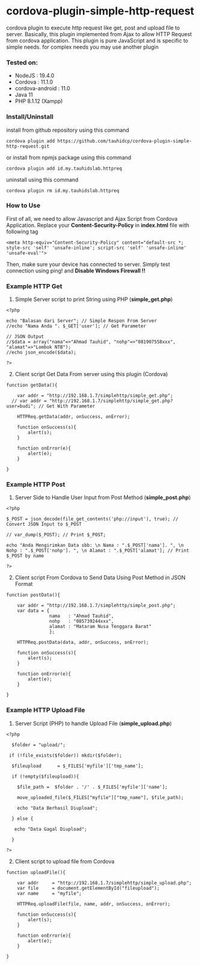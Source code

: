# cordova-plugin-simple-http-request

cordova plugin to execute http request like get, post and upload file to server. Basically, this plugin implemented from Ajax to allow HTTP Request from cordova application. This plugin is pure JavaScript and is specific to simple needs. for complex needs you may use another plugin

### Tested on:

- NodeJS  	      : 19.4.0
- Cordova 	      : 11.1.0
- cordova-android : 11.0 
- Java 11 
- PHP 8.1.12 (Xampp) 


### Install/Uninstall

install from github repository using this command
```
cordova plugin add https://github.com/tauhidcp/cordova-plugin-simple-http-request.git
```
or install from npmjs package using this command 
```
cordova plugin add id.my.tauhidslab.httpreq
```

uninstall using this command
```
cordova plugin rm id.my.tauhidslab.httpreq
```


### How to Use

First of all, we need to allow Javascript and Ajax Script from Cordova Application. Replace your **Content-Security-Policy** in **index.html** file with following tag

```
<meta http-equiv="Content-Security-Policy" content="default-src *; style-src 'self' 'unsafe-inline'; script-src 'self' 'unsafe-inline' 'unsafe-eval'">
```

Then, make sure your device has connected to server. Simply test connection using ping! and **Disable Windows Firewall !!**


### Example HTTP Get 

1. Simple Server script to print String using PHP (**simple_get.php**)

```
<?php

echo "Balasan dari Server"; // Simple Respon From Server
//echo "Nama Anda ". $_GET['user']; // Get Parameter

// JSON Output
//$data = array("nama"=>"Ahmad Tauhid", "nohp"=>"081907558xxx", "alamat"=>"Lombok NTB");
//echo json_encode($data);

?>
```

2. Client script Get Data From server using this plugin (Cordova) 

```
function getData(){

	var addr = "http://192.168.1.7/simplehttp/simple_get.php";
  // var addr = "http://192.168.1.7/simplehttp/simple_get.php?user=budi"; // Get With Parameter
  
	HTTPReq.getData(addr, onSuccess, onError);
	
	function onSuccess(s){
		alert(s);
	}
	
	function onError(e){
		alert(e);
	}
	
}
``` 

### Example HTTP Post 

1. Server Side to Handle User Input from Post Method (**simple_post.php**) 

```
<?php

$_POST = json_decode(file_get_contents('php://input'), true); // Convert JSON Input to $_POST

// var_dump($_POST); // Print $_POST; 

echo "Anda Mengirimkan Data sbb: \n Nama : ".$_POST['nama']. ", \n Nohp : ".$_POST['nohp']. ", \n Alamat : ".$_POST['alamat']; // Print $_POST by name

?>
```

2. Client script From Cordova to Send Data Using Post Method in JSON Format 

```
function postData(){
	
	var addr = "http://192.168.1.7/simplehttp/simple_post.php";
	var data = {
				nama   : "Ahmad Tauhid",
				nohp   : "085739244xxx",
				alamat : "Mataram Nusa Tenggara Barat"
				};
	
	HTTPReq.postData(data, addr, onSuccess, onError);
	
	function onSuccess(s){
		alert(s);
	}
	
	function onError(e){
		alert(e);
	}
	
}
```

### Example HTTP Upload File 

1. Server Script (PHP) to handle Upload File (**simple_upload.php**)

```
<?php
  
  $folder = "upload/";
 
 if (!file_exists($folder)) mkdir($folder);  

  $fileupload      = $_FILES['myfile']['tmp_name'];
  
  if (!empty($fileupload)){
    
	$file_path =  $folder . '/' . $_FILES['myfile']['name'];
   
    move_uploaded_file($_FILES["myfile"]["tmp_name"], $file_path);
  
    echo "Data Berhasil Diupload";
	
  } else {
   
   echo "Data Gagal Diupload";
  
  }
  
?>
```

2. Client script to upload file from Cordova 

```
function uploadFile(){
	
	var addr     = "http://192.168.1.7/simplehttp/simple_upload.php";
	var file     = document.getElementById("fileupload");
	var name     = "myfile";
	
	HTTPReq.uploadFile(file, name, addr, onSuccess, onError);
	
	function onSuccess(s){
		alert(s);
	}
	
	function onError(e){
		alert(e);
	}
	
}
```
